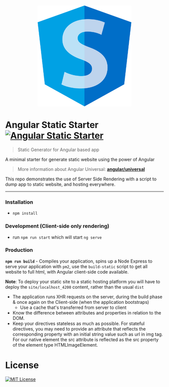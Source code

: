 <p align="center">
  <img src="https://github.com/lizjulien/angular-static-starter/blob/master/src/assets/img/logo.png" alt="Angular Static Starter" height="320"/>
</p>

# Angular Static Starter [![Angular Static Starter](https://img.shields.io/badge/static-angular-brightgreen.svg?style=flat)](https://github.com/lizjulien/angular-static-starter)
> Static Generator for Angular based app

A minimal starter for generate static website using the power of Angular

> More information about Angular Universal: [**angular/universal**](https://github.com/angular/universal)  

This repo demonstrates the use of Server Side Rendering with a script to dump app to static website, and hosting everywhere.

---

### Installation
* `npm install`

### Development (Client-side only rendering)
* run `npm run start` which will start `ng serve`

### Production
**`npm run build`** - Compiles your application, spins up a Node Express to serve your application with `pm2`, use the `build-static` script to get all website to full html, with Angular client-side code available.

**Note**: To deploy your static site to a static hosting platform you will have to deploy the `site/localhost_4200` content, rather than the usual `dist`


 - The application runs XHR requests on the server, during the build phase & once again on the Client-side (when the application bootstraps)
    - Use a cache that's transferred from server to client
 - Know the difference between attributes and properties in relation to the DOM.
 - Keep your directives stateless as much as possible. For stateful directives, you may need to provide an attribute that reflects the corresponding property with an initial string value such as url in img tag. For our native element the src attribute is reflected as the src property of the element type HTMLImageElement.

# License
[![MIT License](https://img.shields.io/badge/license-MIT-blue.svg?style=flat)](/LICENSE)